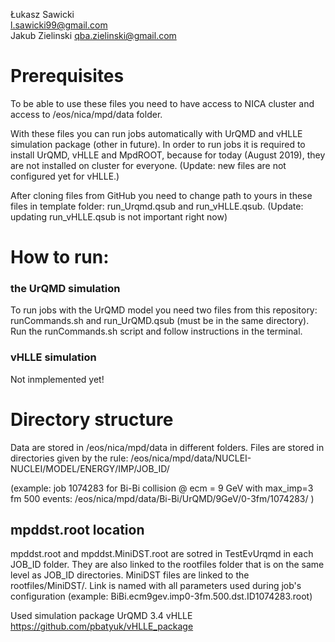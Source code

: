 Łukasz Sawicki           
l.sawicki99@gmail.com       
Jakub Zielinski
qba.zielinski@gmail.com

# Prerequisites

To be able to use these files you need to have access to NICA cluster and access to /eos/nica/mpd/data folder.

With these files you can run jobs automatically with UrQMD and vHLLE simulation package (other in future). In order to run jobs it is required to install UrQMD, vHLLE and MpdROOT, because for today (August 2019), they are not installed on cluster for everyone.
(Update: new files are not configured yet for vHLLE.)

After cloning files from GitHub you need to change path to yours in these files in template folder: run_Urqmd.qsub  and run_vHLLE.qsub.
(Update: updating run_vHLLE.qsub is not important right now)

# How to run:
### the UrQMD simulation

To run jobs with the UrQMD model you need two files from this repository: runCommands.sh and run_UrQMD.qsub (must be in the same directory).
Run the runCommands.sh script and follow instructions in the terminal.

### vHLLE simulation

Not inmplemented yet!


# Directory structure
Data are stored in /eos/nica/mpd/data in different folders. Files are stored in directories given by the rule:
/eos/nica/mpd/data/NUCLEI-NUCLEI/MODEL/ENERGY/IMP/JOB_ID/

(example: job 1074283 for Bi-Bi collision @ ecm = 9 GeV with max_imp=3 fm 500 events: /eos/nica/mpd/data/Bi-Bi/UrQMD/9GeV/0-3fm/1074283/ )

## mpddst.root location
mpddst.root and mpddst.MiniDST.root are sotred in TestEvUrqmd in each JOB_ID folder. They are also linked to the rootfiles folder that is on the same level as JOB_ID directories. MiniDST files are linked to the rootfiles/MiniDST/. Link is named with all parameters used during job's configuration (example: BiBi.ecm9gev.imp0-3fm.500.dst.ID1074283.root)


Used simulation package
UrQMD 3.4
vHLLE https://github.com/pbatyuk/vHLLE_package
